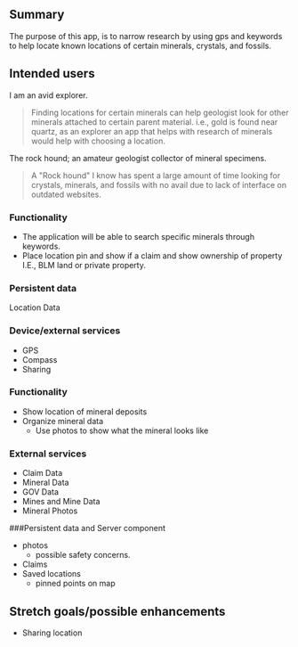 ## Summary

The purpose of this app, is to narrow research by using gps and keywords to help locate known locations of certain minerals, crystals, and fossils. 


## Intended users

I am an avid explorer.   

>Finding locations for certain minerals can help geologist look for other minerals attached to certain parent material.
i.e., gold is found near quartz, as an explorer an app that helps with research of minerals would help with choosing a location.

The rock hound; an amateur geologist collector of mineral specimens.

>A "Rock hound" I know has spent a large amount of time looking for crystals, minerals, and fossils with no avail due to lack of interface on outdated websites.


### Functionality
* The application will be able to search specific minerals through keywords. 
* Place location pin and show if a claim and show ownership of property I.E., BLM land or private property.


### Persistent data

Location Data    
### Device/external services
* GPS 
* Compass
* Sharing
    



### Functionality
* Show location of mineral deposits
* Organize mineral data 
  * Use photos to show what the mineral looks like
  
### External services
* Claim Data
* Mineral Data
* GOV Data
* Mines and Mine Data
* Mineral Photos

###Persistent data and Server component
* photos
  * possible safety concerns.
* Claims
* Saved locations 
  * pinned points on map 

## Stretch goals/possible enhancements 
* Sharing location

